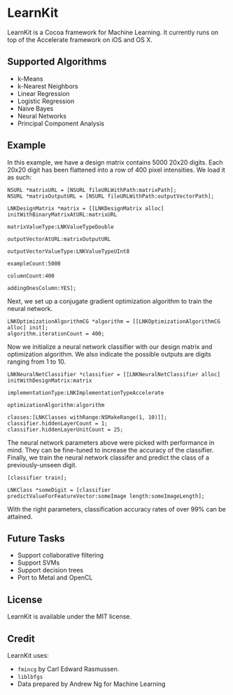 LearnKit
========

LearnKit is a Cocoa framework for Machine Learning. It currently runs on top of the Accelerate framework on iOS and OS X.

Supported Algorithms
--------------------

- k-Means
- k-Nearest Neighbors
- Linear Regression
- Logistic Regression
- Naive Bayes
- Neural Networks
- Principal Component Analysis

Example
-------

In this example, we have a design matrix contains 5000 20x20 digits. Each 20x20 digit has been flattened into a row of 400 pixel intensities. We load it as such:

	NSURL *matrixURL = [NSURL fileURLWithPath:matrixPath];
	NSURL *matrixOutputURL = [NSURL fileURLWithPath:outputVectorPath];
	
	LNKDesignMatrix *matrix = [[LNKDesignMatrix alloc] initWithBinaryMatrixAtURL:matrixURL
																 matrixValueType:LNKValueTypeDouble
															   outputVectorAtURL:matrixOutputURL
														   outputVectorValueType:LNKValueTypeUInt8
																	exampleCount:5000
																	 columnCount:400
															    addingOnesColumn:YES];

Next, we set up a conjugate gradient optimization algorithm to train the neural network.

	LNKOptimizationAlgorithmCG *algorithm = [[LNKOptimizationAlgorithmCG alloc] init];
	algorithm.iterationCount = 400;

Now we initialize a neural network classifier with our design matrix and optimization algorithm. We also indicate the possible outputs are digits ranging from 1 to 10.

	LNKNeuralNetClassifier *classifier = [[LNKNeuralNetClassifier alloc] initWithDesignMatrix:matrix 
																		   implementationType:LNKImplementationTypeAccelerate
																		optimizationAlgorithm:algorithm
																					  classes:[LNKClasses withRange:NSMakeRange(1, 10)]];
	classifier.hiddenLayerCount = 1;
	classifier.hiddenLayerUnitCount = 25;

The neural network parameters above were picked with performance in mind. They can be fine-tuned to increase the accuracy of the classifier. Finally, we train the neural network classifer and predict the class of a previously-unseen digit.

	[classifier train];
	
	LNKClass *someDigit = [classifier predictValueForFeatureVector:someImage length:someImageLength];

With the right parameters, classification accuracy rates of over 99% can be attained.

Future Tasks
------------

- Support collaborative filtering
- Support SVMs
- Support decision trees
- Port to Metal and OpenCL

License
-------

LearnKit is available under the MIT license.

Credit
------

LearnKit uses:

- `fmincg` by Carl Edward Rasmussen.
- `liblbfgs`
- Data prepared by Andrew Ng for Machine Learning
